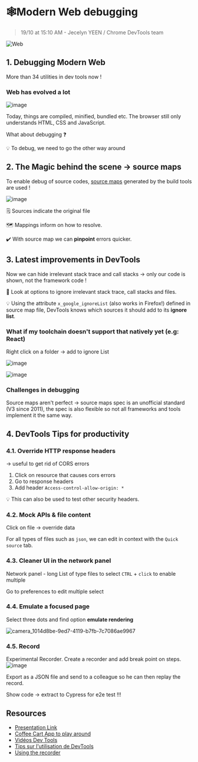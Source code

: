 
# 🕸️Modern Web debugging
> 19/10 at 15:10 AM - Jecelyn YEEN / Chrome DevTools team

![Web](https://img.shields.io/badge/Web-red)

## 1. Debugging Modern Web
More than 34 utilities in dev tools now !

### Web has evolved a lot
![image](https://github.com/ngriere/markdown-sync/assets/9659029/0671b2e7-0f33-4029-9e12-c44dc5ef9dd0)

Today, things are compiled, minified, bundled etc. The browser still only understands HTML, CSS and JavaScript.

What about debugging ❓

:bulb: To debug, we need to go the other way around

## 2. The Magic behind the scene &rarr; **source maps**

To enable debug of source codes, [source maps](https://web.dev/source-maps/) generated by the build tools are used !

![image](https://github.com/ngriere/markdown-sync/assets/9659029/208dd39c-0030-4bea-a9b8-9af611b5f120)

🗒️ Sources indicate the original file

🗺️ Mappings inform on how to resolve.

✔️ With source map we can **pinpoint** errors quicker.

## 3. Latest improvements in DevTools
Now we can hide irrelevant stack trace and call stacks &rarr; only our code is shown, not the framework code !

👀 Look at options to ignore irrelevant stack trace, call stacks and files.

:bulb: Using the attribute  `x_google_ignoreList` (also works in Firefox!) defined in source map file, DevTools knows which sources it should add to its **ignore list**.

### What if my toolchain doesn't support that natively yet (e.g: React)

Right click on a folder &rarr; add to ignore List

![image](https://github.com/ngriere/markdown-sync/assets/9659029/7c384fc5-68a4-42ba-84fb-09dd79cceea6)

![image](https://github.com/ngriere/markdown-sync/assets/9659029/64ba0f8c-33c7-47e2-9105-ed58fdb1ab33)


### Challenges in debugging 
Source maps aren't perfect &rarr; source maps spec is an unofficial standard (V3 since 2011), the spec is also flexible so not all frameworks and tools implement it the same way.

## 4. DevTools Tips for productivity

### 4.1. Override HTTP response headers 
&rarr; useful to get rid of CORS errors

1. Click on resource that causes cors errors
2. Go to response headers
3. Add header `Access-control-allow-origin: *`

:bulb: This can also be used to test other security headers.

### 4.2. Mock APIs & file content
Click on file &rarr; override data

For all types of files such as `json`, we can edit in context with the `Quick source` tab.

### 4.3. Cleaner UI in the network panel
Network panel - long List of type files to select
`CTRL` + `click` to enable multiple

Go to preferences to edit multiple select

### 4.4. Emulate a focused page
Select three dots and find option **emulate rendering**

![camera_1014d8be-9ed7-4119-b7fb-7c7086ae9967](/camera_1014d8be-9ed7-4119-b7fb-7c7086ae9967.jpg)

### 4.5. Record
Experimental Recorder. Create a recorder and add break point on steps.
![image](https://github.com/ngriere/markdown-sync/assets/9659029/02228e90-e37b-48f8-b259-959679bc6e60)

Export as a JSON file and send to a colleague so he can then replay the record.

Show code &rarr; extract to Cypress for e2e test !!!


## Resources
- [Presentation Link](https://drive.google.com/file/d/1h7_i0UPAk_GYSGgKX6U_f4XJBO_JBBtn/view?pli=1)
- [Coffee Cart App to play around](https://coffee-cart.app/)
- [Vidéos Dev Tools](https://goo.gle/devtools-youtube)
- [Tips sur l'utilisation de DevTools](https://goo.gle/devtools-tips)
- [Using the recorder](https://goo.gle/extend-recorder)
